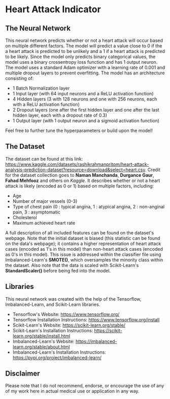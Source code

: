 # Heart Attack Indicator

## The Neural Network

This neural network predicts whether or not a heart attack will occur based on multiple different factors. The model will predict a value close to 0 if the a heart attack is predicted to be unlikely and a 1 if a heart attack is predicted to be likely. Since the model only predicts binary categorical values, the model uses a binary crossentropy loss function and has 1 output neuron. The model uses a standard Adam optimizer with a learning rate of 0.001 and multiple dropout layers to prevent overfitting. The model has an architecture consisting of:
- 1 Batch Normalization layer
- 1 Input layer (with 64 input neurons and a ReLU activation function)
- 4 Hidden layers (3 with 128 neurons and one with 256 neurons, each with a ReLU activation function)
- 2 Dropout layers (one after the first hidden layer and one after the last hidden layer, each with a dropout rate of 0.3)
- 1 Output layer (with 1 output neuron and a sigmoid activation function)

Feel free to further tune the hyperparameters or build upon the model!

## The Dataset
The dataset can be found at this link: https://www.kaggle.com/datasets/rashikrahmanpritom/heart-attack-analysis-prediction-dataset?resource=download&select=heart.csv. Credit for the dataset collection goes to **Naman Manchanda**, **Durgance Gaur**, **Fahad Mehfooz** and others on *Kaggle*. It describes whether or not a heart attack is likely (encoded as 0 or 1) based on multiple factors, including:
- Age
- Number of major vessels (0-3)
- Type of chest pain (0 : typical angina, 1 : atypical angina, 2 :  non-anginal pain, 3 : asymptomatic 
- Cholesterol
- Maximum achieved heart rate

A full description of all included features can be found on the dataset's webpage. Note that the initial dataset is biased (this statistic can be found on the data's webpage); it contains a higher representation of heart attack cases (encoded as 1's in this model) than non-heart attack cases (encoded as 0's in this model). This issue is addressed within the classifier file using  Imbalanced-Learn's **SMOTE()**, which oversamples the minority class within the dataset. Also note that the data is scaled with Scikit-Learn's **StandardScaler()** before being fed into the model. 

## Libraries
This neural network was created with the help of the Tensorflow, Imbalanced-Learn, and Scikit-Learn libraries.
- Tensorflow's Website: https://www.tensorflow.org/
- Tensorflow Installation Instructions: https://www.tensorflow.org/install
- Scikit-Learn's Website: https://scikit-learn.org/stable/
- Scikit-Learn's Installation Instructions: https://scikit-learn.org/stable/install.html
- Imbalanced-Learn's Website: https://imbalanced-learn.org/stable/about.html
- Imbalanced-Learn's Installation Instructions: https://pypi.org/project/imbalanced-learn/

## Disclaimer
Please note that I do not recommend, endorse, or encourage the use of any of my work here in actual medical use or application in any way. 
